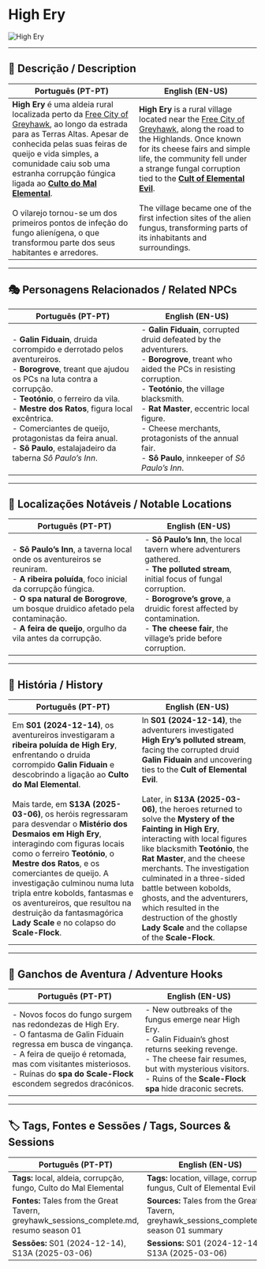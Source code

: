 # High Ery

![High Ery](assets/location/location_blank.png)

---

## 📖 Descrição / Description

| **Português (PT-PT)**                                                                                                                                                                                                                                                                                                                                                                                                                                                                   | **English (EN-US)**                                                                                                                                                                                                                                                                                                                                                                                                                                       |
| --------------------------------------------------------------------------------------------------------------------------------------------------------------------------------------------------------------------------------------------------------------------------------------------------------------------------------------------------------------------------------------------------------------------------------------------------------------------------------------- | --------------------------------------------------------------------------------------------------------------------------------------------------------------------------------------------------------------------------------------------------------------------------------------------------------------------------------------------------------------------------------------------------------------------------------------------------------- |
| **High Ery** é uma aldeia rural localizada perto da [Free City of Greyhawk](free_city_of_greyhawk.md), ao longo da estrada para as Terras Altas. Apesar de conhecida pelas suas feiras de queijo e vida simples, a comunidade caiu sob uma estranha corrupção fúngica ligada ao **[Culto do Mal Elemental](docs/organizations/-/cults/cult_of_elemental_evil.md)**. <br><br> O vilarejo tornou-se um dos primeiros pontos de infeção do fungo alienígena, o que transformou parte dos seus habitantes e arredores. | **High Ery** is a rural village located near the [Free City of Greyhawk](free_city_of_greyhawk.md), along the road to the Highlands. Once known for its cheese fairs and simple life, the community fell under a strange fungal corruption tied to the **[Cult of Elemental Evil](docs/organizations/-/cults/cult_of_elemental_evil.md)**. <br><br> The village became one of the first infection sites of the alien fungus, transforming parts of its inhabitants and surroundings. |

---

## 🎭 Personagens Relacionados / Related NPCs

| **Português (PT-PT)** | **English (EN-US)** |
| --------------------- | ------------------- |
| - **Galin Fiduain**, druida corrompido e derrotado pelos aventureiros.<br>- **Borogrove**, treant que ajudou os PCs na luta contra a corrupção.<br>- **Teotónio**, o ferreiro da vila.<br>- **Mestre dos Ratos**, figura local excêntrica.<br>- Comerciantes de queijo, protagonistas da feira anual.<br>- **Sô Paulo**, estalajadeiro da taberna *Sô Paulo’s Inn*. | - **Galin Fiduain**, corrupted druid defeated by the adventurers.<br>- **Borogrove**, treant who aided the PCs in resisting corruption.<br>- **Teotónio**, the village blacksmith.<br>- **Rat Master**, eccentric local figure.<br>- Cheese merchants, protagonists of the annual fair.<br>- **Sô Paulo**, innkeeper of *Sô Paulo’s Inn*. |

---

## 📌 Localizações Notáveis / Notable Locations

| **Português (PT-PT)** | **English (EN-US)** |
| --------------------- | ------------------- |
| - **Sô Paulo’s Inn**, a taverna local onde os aventureiros se reuniram.<br>- **A ribeira poluída**, foco inicial da corrupção fúngica.<br>- **O spa natural de Borogrove**, um bosque druidico afetado pela contaminação.<br>- **A feira de queijo**, orgulho da vila antes da corrupção. | - **Sô Paulo’s Inn**, the local tavern where adventurers gathered.<br>- **The polluted stream**, initial focus of fungal corruption.<br>- **Borogrove’s grove**, a druidic forest affected by contamination.<br>- **The cheese fair**, the village’s pride before corruption. |

---

## 📖 História / History

| **Português (PT-PT)** | **English (EN-US)** |
| --------------------- | ------------------- |
| Em **S01 (2024-12-14)**, os aventureiros investigaram a **ribeira poluída de High Ery**, enfrentando o druida corrompido **Galin Fiduain** e descobrindo a ligação ao **Culto do Mal Elemental**. <br><br> Mais tarde, em **S13A (2025-03-06)**, os heróis regressaram para desvendar o **Mistério dos Desmaios em High Ery**, interagindo com figuras locais como o ferreiro **Teotónio**, o **Mestre dos Ratos**, e os comerciantes de queijo. A investigação culminou numa luta tripla entre kobolds, fantasmas e os aventureiros, que resultou na destruição da fantasmagórica **Lady Scale** e no colapso do **Scale-Flock**. | In **S01 (2024-12-14)**, the adventurers investigated **High Ery’s polluted stream**, facing the corrupted druid **Galin Fiduain** and uncovering ties to the **Cult of Elemental Evil**. <br><br> Later, in **S13A (2025-03-06)**, the heroes returned to solve the **Mystery of the Fainting in High Ery**, interacting with local figures like blacksmith **Teotónio**, the **Rat Master**, and the cheese merchants. The investigation culminated in a three-sided battle between kobolds, ghosts, and the adventurers, which resulted in the destruction of the ghostly **Lady Scale** and the collapse of the **Scale-Flock**. |

---

## 🧩 Ganchos de Aventura / Adventure Hooks

| **Português (PT-PT)** | **English (EN-US)** |
| --------------------- | ------------------- |
| - Novos focos do fungo surgem nas redondezas de High Ery.<br>- O fantasma de Galin Fiduain regressa em busca de vingança.<br>- A feira de queijo é retomada, mas com visitantes misteriosos.<br>- Ruínas do **spa do Scale-Flock** escondem segredos dracónicos. | - New outbreaks of the fungus emerge near High Ery.<br>- Galin Fiduain’s ghost returns seeking revenge.<br>- The cheese fair resumes, but with mysterious visitors.<br>- Ruins of the **Scale-Flock spa** hide draconic secrets. |

---

## 🏷️ Tags, Fontes e Sessões / Tags, Sources & Sessions

| **Português (PT-PT)** | **English (EN-US)** |
| --------------------- | ------------------- |
| **Tags:** local, aldeia, corrupção, fungo, Culto do Mal Elemental | **Tags:** location, village, corruption, fungus, Cult of Elemental Evil |
| **Fontes:** Tales from the Great Tavern, greyhawk_sessions_complete.md, resumo season 01 | **Sources:** Tales from the Great Tavern, greyhawk_sessions_complete.md, season 01 summary |
| **Sessões:** S01 (2024-12-14), S13A (2025-03-06) | **Sessions:** S01 (2024-12-14), S13A (2025-03-06) |

